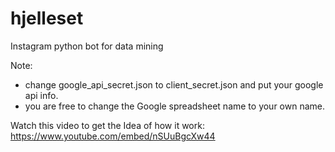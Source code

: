 # hjelleset
Instagram python bot for data mining

Note:
- change google_api_secret.json to client_secret.json and put your google api info.
- you are free to change the Google spreadsheet name to your own name.

Watch this video to get the Idea of how it work: https://www.youtube.com/embed/nSUuBgcXw44

